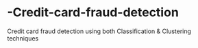 # -Credit-card-fraud-detection
Credit card fraud detection using both Classification &amp; Clustering techniques
